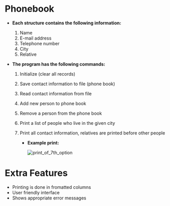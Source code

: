 # Phonebook

- **Each structure contains the following information:**
  1. Name
  2. E-mail address
  3. Telephone number
  4. City
  5. Relative

- **The program has the following commands:**
  1. Initialize (clear all records)
  2. Save contact information to file (phone book)
  3. Read contact information from file
  4. Add new person to phone book
  5. Remove a person from the phone book
  6. Print a list of people who live in the given city
  7. Print all contact information, relatives are printed before other people
    
      - **Example print:**

          ![print_of_7th_option](https://user-images.githubusercontent.com/99806873/213675616-9bf4a2c7-f19f-4412-9f92-1f15e92a35c9.jpg)

# Extra Features
- Printing is done in fromatted columns
- User friendly interface
- Shows appropriate error messages
